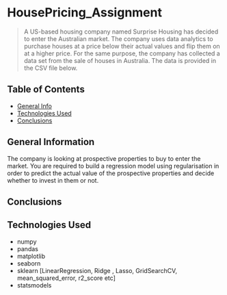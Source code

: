 
# HousePricing_Assignment
> A US-based housing company named Surprise Housing has decided to enter the Australian market. The company uses data analytics to purchase houses at a price below their actual values and flip them on at a higher price. For the same purpose, the company has collected a data set from the sale of houses in Australia. The data is provided in the CSV file below.




## Table of Contents
* [General Info](#general-information)
* [Technologies Used](#technologies-used)
* [Conclusions](#conclusions)

<!-- You can include any other section that is pertinent to your problem -->

## General Information
The company is looking at prospective properties to buy to enter the market. You are required to build a regression model using regularisation in order to predict the actual value of the prospective properties and decide whether to invest in them or not.



<!-- You don't have to answer all the questions - just the ones relevant to your project. -->

## Conclusions




<!-- You don't have to answer all the questions - just the ones relevant to your project. -->


## Technologies Used
- numpy
- pandas
- matplotlib
- seaborn
- sklearn [LinearRegression, Ridge , Lasso, GridSearchCV, mean_squared_error, r2_score etc]
- statsmodels


<!-- As the libraries versions keep on changing, it is recommended to mention the version of library used in this project -->


